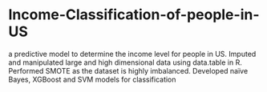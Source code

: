 # Income-Classification-of-people-in-US
a predictive model to determine the income level for people in US. Imputed and manipulated large and high dimensional data using data.table in R. Performed SMOTE as the dataset is highly imbalanced. Developed naïve Bayes, XGBoost and SVM models for classification
